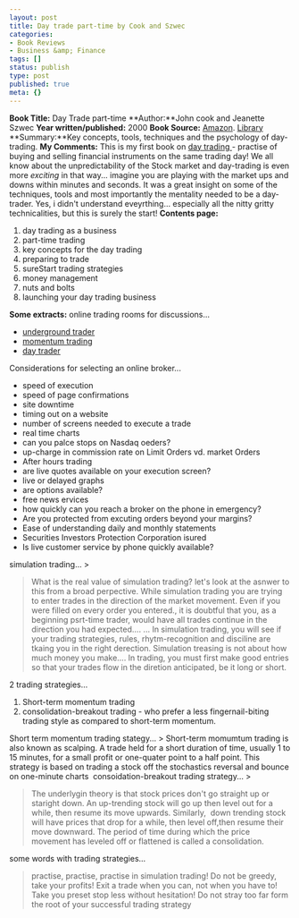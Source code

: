 ```yaml
---
layout: post
title: Day trade part-time by Cook and Szwec
categories:
- Book Reviews
- Business &amp; Finance
tags: []
status: publish
type: post
published: true
meta: {}
---
```

**Book Title:** Day Trade part-time **Author:**John cook and Jeanette Szwec **Year written/published:** 2000 **Book Source:** [Amazon](http://www.amazon.com/Day-Trade-Part-Time-John-Cook/dp/047139310X/ref=sr_1_1/002-7792776-8528010?ie=UTF8&s=books&qid=1186894137&sr=8-1). [Library](http://vistaweb.nlb.gov.sg/cgi-bin/cw_cgi?fullRecord+6190+3002+9828385+1+0) **Summary:**Key concepts, tools, techniques and the psychology of day-trading. **My Comments:** This is my first book on [day trading ](http://en.wikipedia.org/wiki/Day_trading)- practise of buying and selling financial instruments on the same trading day! We all know about the unpredictability of the Stock market and day-trading is even more _exciting_ in that way... imagine you are playing with the market ups and downs within minutes and seconds. It was a great insight on some of the techniques, tools and most importantly the mentality needed to be a day-trader. Yes, i didn't understand eveyrthing... especially all the nitty gritty technicalities, but this is surely the start! **Contents page:**
1. day trading as a business
2. part-time trading
3. key concepts for the day trading
4. preparing to trade
5. sureStart trading strategies
6. money management
7. nuts and bolts
8. launching your day trading business

**Some extracts:** online trading rooms for discussions...
- [underground trader](http://www.undergroundtrader.com/nonflash.html)
- [momentum trading](http://mtrader.com/)
- [day trader](http://daytraders.org/default.asp)

Considerations for selecting an online broker...
- speed of execution
- speed of page confirmations
- site downtime
- timing out on a website
- number of screens needed to execute a trade
- real time charts
- can you palce stops on Nasdaq oeders?
- up-charge in commission rate on Limit Orders vd. market Orders
- After hours trading
- are live quotes available on your execution screen?
- live or delayed graphs
- are options available?
- free news ervices
- how quickly can you reach a broker on the phone in emergency?
- Are you protected from excuting orders beyond your margins?
- Ease of understanding daily and monthly statements
- Securities Investors Protection Corporation isured
- Is live customer service by phone quickly available?

simulation trading... >  

> What is the real value of simulation trading? let's look at the asnwer to this from a broad perpective. While simulation trading you are trying to enter trades in the direction of the market movement. Even if you were filled on every order you entered., it is doubtful that you, as a beginning psrt-time trader, would have all trades continue in the direction you had expected.... ... In simulation trading, you will see if your trading strategies, rules, rhytm-recognition and disciline are tkaing you in the right derection. Simulation treasing is not about how much money you make.... In trading, you must first make good entries so that your trades flow in the diretion anticipated, be it long or short.

2 trading strategies...
1. Short-term momentum trading
2. consolidation-breakout trading - who prefer a less fingernail-biting trading style as compared to short-term momentum.

Short term momentum trading stategy... > Short-term momumtum trading is also known as scalping. A trade held for a short duration of time, usually 1 to 15 minutes, for a small profit or one-quater point to a half point. This strategy is based on trading a stock off the stochastics reversal and bounce on one-minute charts
 consoidation-breakout trading strategy... >  

> The underlygin theory is that stock prices don't go straight up or staright down. An up-trending stock will go up then level out for a while, then resume its move upwards. Similarly,  down trending stock will have prices that drop for a while, then level off,then resume their move downward. The period of time during which the price movement has leveled off or flattened is called a consolidation.

some words with trading strategies...

>  

> practise, practise, practise in simulation trading! Do not be greedy, take your profits! Exit a trade when you can, not when you have to! Take you preset stop less without hesitation! Do not stray too far form the root of your successful trading strategy
